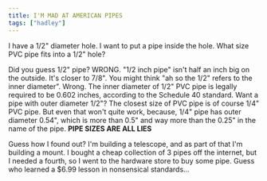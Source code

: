 ```yaml
---
title: I'M MAD AT AMERICAN PIPES
tags: ["hadley"]
---
```


I have a 1/2" diameter hole. I want to put a pipe inside the hole. What size PVC pipe fits into a 1/2" hole?

Did you guess 1/2" pipe? WRONG. "1/2 inch pipe" isn't half an inch big on the outside. It's closer to 7/8". You might think "ah so the 1/2" refers to the inner diameter". Wrong. The inner diameter of 1/2" PVC pipe is legally required to be 0.602 inches, according to the Schedule 40 standard. Want a pipe with outer diameter 1/2"? The closest size of PVC pipe is of course 1/4" PVC pipe. But even that won't quite work, because, 1/4" pipe has outer diameter 0.54", which is more than 0.5" and way more than the 0.25" in the name of the pipe. **PIPE SIZES ARE ALL LIES**

Guess how I found out? I'm building a telescope, and as part of that I'm building a mount. I bought a cheap collection of 3 pipes off the internet, but I needed a fourth, so I went to the hardware store to buy some pipe. Guess who learned a $6.99 lesson in nonsensical standards...
